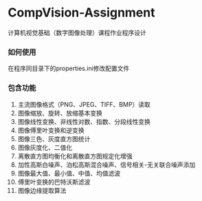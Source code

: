 # CompVision-Assignment
计算机视觉基础（数字图像处理）课程作业程序设计
### 如何使用
在程序同目录下的properties.ini修改配置文件
### 包含功能
1. 主流图像格式（PNG、JPEG、TIFF、BMP）读取
2. 图像缩放、旋转、放缩基本变换
3. 图像线性变换、非线性对数、指数、分段线性变换
4. 图像傅里叶变换和逆变换
5. 图像三色、灰度直方图统计
6. 图像灰度化、二值化
7. 离散直方图均衡化和离散直方图规定化增强
8. 加性高斯白噪声、泊松高斯混合噪声、信号相关-无关联合噪声添加
9. 图像最大值、最小值、中值、均值滤波
10. 傅里叶变换的巴特沃斯滤波
11. 图像边缘提取算法
   
